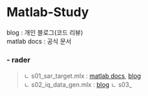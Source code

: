 # Matlab-Study
blog : 개인 블로그(코드 리뷰)  
matlab docs : 공식 문서  

### - rader  
> ㄴ s01_sar_target.mlx : [matlab docs](https://kr.mathworks.com/help/radar/ug/sar-target-classification-using-deep-learning.html#mw_rtc_SARTargetClassificationUsingDeepLearningExample_M_65EF9A8A), [blog](https://ryanheart.tistory.com/16)  
> ㄴ s02_iq_data_gen.mlx : [blog](https://ryanheart.tistory.com/19)
> ㄴ s03_